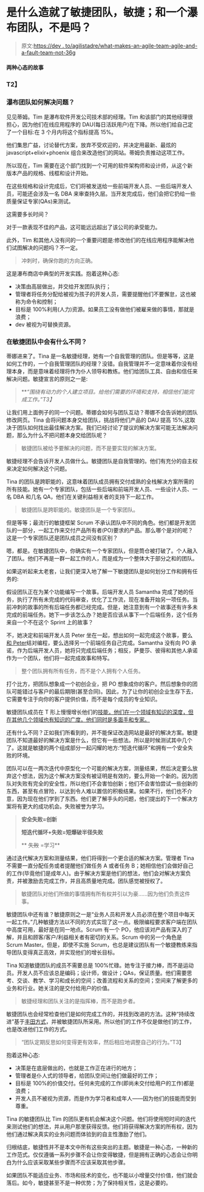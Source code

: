 # 是什么造就了敏捷团队，敏捷；和一个瀑布团队，不是吗？

> 原文:[https://dev . to/agilistadre/what-makes-an-agile-team-agile-and-a-fault-team-not-36g](https://dev.to/agilistandre/what-makes-an-agile-team-agile-and-a-waterfall-team-not-36g)

#### [](#a-tale-of-two-mindsets)两种心态的故事

### T2】

### [](#how-does-a-waterfall-team-approach-a-problem)**瀑布团队如何解决问题？**

见见蒂姆。Tim 是瀑布软件开发公司技术部的经理。Tim 和该部门的其他经理很担心，因为他们在线应用程序的 DAU(每日活跃用户)在下降。所以他们给自己定了一个目标:在 3 个月内将这个指标提高 15%。

他们集思广益，讨论替代方案，放弃不受欢迎的，并决定用最新、最炫的 javascript+elixir+phoenix 组合来改造他们的网站。蒂姆负责推动这项工作。

所以现在，Tim 需要在这个部门找到一个可用的软件架构师和设计师，从这个新版本产品的规格、线框和设计开始。

在这些规格和设计完成后，它们将被发送给一些前端开发人员、一些后端开发人员，可能还会涉及一名 DBA 来审查持久层。当开发完成后，他们会把它扔给一些质量保证专家(QAs)来测试。

这需要多长时间？

对于一款表现不佳的产品，这可能远远超出了该公司的承受能力。

此外，Tim 和其他人没有问的一个重要问题是:修改他们的在线应用程序能解决他们试图解决的问题吗？不一定。

> 冲刺时，确保你跑的方向正确。

这是瀑布商店中典型的开发实践。抱着这种心态:

*   决策由高层做出，并交给开发团队执行；
*   管理者将任务分配给被视为孩子的开发人员，需要提醒他们不要懈怠，这也被称为命令和控制；
*   目标是 100%利用(人力)资源。如果员工没有做他们被雇来做的事情，那就是浪费；
*   dev 被视为可替换资源。

### 在敏捷团队中会有什么不同？

蒂娜进来了。Tina 是一名敏捷经理，她有一个自我管理的团队。但是等等，这是如何工作的，一个自我管理团队的经理？没错。自我管理并不一定意味着你没有经理本身，而是意味着经理将作为仆人领导和教练。他们给团队工具、自由和信任来解决问题。敏捷宣言的原则之一是:

> ***“围绕有动力的个人建立项目。给他们需要的环境和支持，相信他们能完成工作。”*T3】**

让我们用上面例子的同一个问题。蒂娜会如何与团队互动？蒂娜不会告诉她的团队修改网页。Tina 会将问题本身交给团队，挑战将他们产品的 DAU 提高 15%,这取决于团队如何找出最佳解决方案。我们已经讨论了提议的解决方案可能无法解决问题，那么为什么不把问题本身交给团队呢？

> 敏捷团队被给予要解决的问题，而不是要实现的解决方案。

敏捷经理不会告诉开发人员做什么。敏捷团队是自我管理的。他们有充分的自主权来决定如何解决这个问题。

Tina 的团队是跨职能的，这意味着团队成员拥有交付成熟的全栈解决方案所需的所有技能。她有一个专家团队，包括一些后端和前端开发人员、一些设计人员、一名 DBA 和几名 QA，他们在关键利益相关者的支持下一起工作。

> 敏捷团队是跨职能的。敏捷团队是一个专家团队。

但是等等；最流行的敏捷框架 Scrum 不承认团队中不同的角色。他们都是开发团队的一部分，一起工作来交付产品所有者(PO)要求的产品。那么哪个是对的呢？这是一个专家团队还是团队成员之间没有区别？

嗯，都是。在敏捷团队中，你确实有一个专家团队，但是筒仓被打破了。个人融入了团队。他们不再是一群一起工作的人，而是成为一个整体大于部分之和的团队。

如果这听起来太老套，让我们更深入地了解一下敏捷团队是如何划分工作和拥有任务的:

假设团队正在为某个功能编写一个故事。后端开发人员 Samantha 完成了她的任务，执行了所有未完成的代码审查，优化了工作流，现在准备开始另一项任务。当前冲刺的故事的所有后端任务都已经完成。但是，她注意到有一个故事还有许多未完成的前端任务。她下一步该怎么办？她是否应该从事下一个后端任务，这个任务来自一个不在这个 Sprint 上的故事？

不，她决定和前端开发人员 Peter 坐在一起，想出如何一起完成这个故事，要么[和 Peter](https://www.agilealliance.org/glossary/pairing/)结对编程，要么选择另一个前端任务自己完成。Samantha 没有向 PO 承诺，作为后端开发人员，她将只完成后端任务；相反，萨曼莎、彼得和其他人承诺作为一个团队，他们将一起完成故事和特写。

> 整个团队拥有所有任务，而不是个人拥有个人任务。

打个比方，把团队想象成一个初创企业，把 PO 想象成你的客户。然后想象你的团队可能错过与客户的最后期限(甚至合同)。因此，为了让你的初创企业生存下去，它需要专注于向你的客户提供价值，而不是每个成员的专业知识。

敏捷团队成员在 T 形上慢慢增长他们的[技能，他们在一个领域有知识的深度，但在其他几个领域也有知识的广度。他们同时是多面手和专家。](https://agileleanlife.com/t-shaped-skills-every-area-life/)

还有什么不同？正如我们所看到的，并不能保证改造网站是最好的解决方案。敏捷团队不知道最好的解决方案是什么，但它有一些想法。所以是时候测试其中几个了。这就是敏捷的两个组成部分一起闪耀的地方:“短迭代循环”和拥有一个安全失败的环境。

团队可以在一两次迭代中原型化一个可能的解决方案，测量结果，然后决定要么放弃这个想法，因为这个解决方案没有被证明是有效的，要么开始一个新的。因为团队对失败有完全的安全性，所以他们不会害怕创新；他们不会害怕尝试一些创新的东西，甚至有点冒险，以达到令人难以置信的积极结果。如果不行，他们也不介意，因为现在他们学到了东西。他们更了解手头的问题，他们提出的下一个解决方案将有更大的成功机会。失败被誉为学习。

> **安全失败=创新**
> 
> **短迭代循环+失败=短爆破半径失败**
> 
> ** ~~失败~~ =学习**

通过迭代解决方案和测量结果，他们将得到一个更合适的解决方案。管理者 Tina 不需要一直分配任务或者提醒他们做任务 A 或者任务 B；她相信他们会做好自己的工作(毕竟他们是成年人)。由于解决方案是他们的想法，他们会对解决方案负责，并被激励去完成工作，并且高质量地完成。团队感觉被授权了。

> 敏捷团队对他们所做的事情拥有所有权并引以为豪……因为他们负责这件事。

敏捷团队中还有谁？敏捷原则之一是“业务人员和开发人员必须在整个项目中每天一起工作。”几种敏捷方法以不同的方式实现了这一点。极限编程要求客户端在团队中高度可用，最好是在同一地点。Scrum 有一个 PO，他应该对产品有深入的了解，并且和顾客/客户/利益相关者有密切的关系。Scrum 中的另一个角色是 Scrum Master。但是，即使不实施 Scrum，也总是建议团队有一个敏捷教练来指导团队变得真正高效，并实现他们的增长目标。

Tina 知道敏捷团队的成员不需要总是 100%忙碌。她专注于接力棒，而不是运动员。开发人员不应该总是编码；设计师，做设计；QAs，保证质量。他们需要思考、交谈、教学、学习和成长的空间；改善流程和关系的空间；空间来了解更多的业务和行业。她关注的是交付给用户的价值。

> 敏捷经理和团队关注的是指挥棒，而不是跑步者。

敏捷团队也会经常检查他们是如何完成工作的，并找到改进的方法。这种“持续改进”基于[丰田方式](https://www.amazon.com/Toyota-Way-Management-Principles-Manufacturer/dp/0071392319)，并被敏捷团队所采用。所以他们的工作不仅是做他们的工作，也是改进他们工作的方式。

> “团队定期反思如何变得更有效率，然后相应地调整自己的行为。”T3】

抱着这种心态:

*   决策是在底层做出的，也就是工作正在进行的地方；
*   管理者是仆人式的领导者，给团队空间让他们做最好的工作；
*   目标是 100%的价值交付。任何未完成的工作(即尚未交付给用户的工作)都是浪费；
*   开发人员不被视为资源，而是作为学习者和成年人——因为他们的技能而受到尊重。

Tina 的敏捷团队比 Tim 的团队更有机会解决这个问题。他们将使用短时间的迭代来测试他们的想法，并从用户那里获得反馈。他们将获得解决方案的所有权，因为他们通过解决真实的业务问题而体验到的自主性激励了他们。

归根结底，敏捷性并不是本文中所有这些突出的主题。敏捷是一种心态，一种新的工作范式。仅仅遵循一系列步骤不会让你变得敏捷，但是拥有正确的心态会让你明白为什么应该采取某些步骤而不应该采取其他步骤。

如果团队不能适应业务、市场和技术的变化，也不能以小增量交付价值，他们就会落后。如今，敏捷甚至不是一种优势；为了保持相关性，这是必要的。